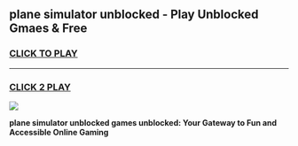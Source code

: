
## plane simulator unblocked - Play Unblocked Gmaes & Free
<h3>
<a href="https://news.freeplayer.one?title=plane_simulator_unblocked&ref=16F">CLICK TO PLAY</a></h3>
<hr>

<h3>
<a href="https://news.freeplayer.one?title=plane_simulator_unblocked&ref=16F">CLICK 2 PLAY</a>
  
</h3>

<a href="https://news.freeplayer.one?title=plane_simulator_unblocked&ref=16F/"><img src="https://clearcache.store/games.png"></a>


**plane simulator unblocked games unblocked: Your Gateway to Fun and Accessible Online Gaming**
